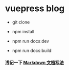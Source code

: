 # vuepress blog
* git clone  

* npm install 
* npm run docs:dev
* npm run docs:build

#### 浅记一下 [Markdown 文档写法](https://www.runoob.com/markdown/md-advance.html)
